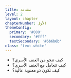 ```yaml
---
title: مقدمة
level: 2
layout: chapter
chapterNumber: الأول
themeConfig:
  primary: '#000'
  secondary: '#fff'
  textSecondary: '#6b6b6b'
class: "text-white"
---
```


- كيف تنجو من العنف الأسري؟
- كيف تتعامل مع العنف الأسري؟
- كيف تكون ذو معنوية عالية؟